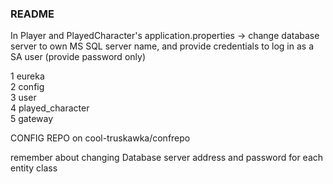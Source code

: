 ### README

In Player and PlayedCharacter's application.properties -> change database server to own MS SQL server name, and provide credentials to log in as a SA user (provide password only)

1 eureka    
2 config    
3 user   
4 played_character   
5 gateway   

CONFIG REPO on cool-truskawka/confrepo

remember about changing Database server address and password for each entity class

